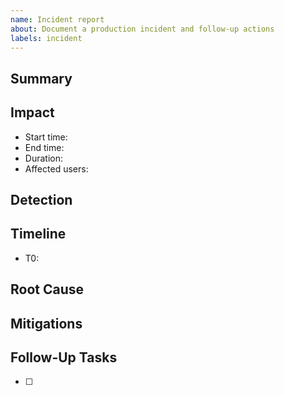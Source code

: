 ```yaml
---
name: Incident report
about: Document a production incident and follow-up actions
labels: incident
---
```


## Summary

## Impact
- Start time:
- End time:
- Duration:
- Affected users:

## Detection

## Timeline
- T0:

## Root Cause

## Mitigations

## Follow-Up Tasks
- [ ] 
